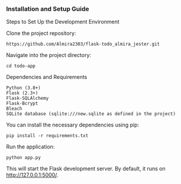 ### Installation and Setup Guide
Steps to Set Up the Development Environment

Clone the project repository:
```console
https://github.com/Almira2303/flask-todo_almira_jester.git
```
Navigate into the project directory:
```
cd todo-app
```
Dependencies and Requirements
```
Python (3.8+)
Flask (2.3+)
Flask-SQLAlchemy
Flask-Bcrypt
Bleach
SQLite database (sqlite:///new.sqlite as defined in the project)
```
You can install the necessary dependencies using pip:
```
pip install -r requirements.txt
```
Run the application:
```
python app.py
```
This will start the Flask development server. By default, it runs on http://127.0.0.1:5000/.



